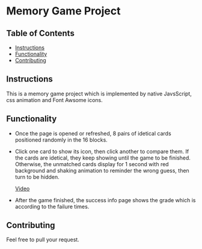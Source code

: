 # Memory Game Project

## Table of Contents

* [Instructions](#instructions)
* [Functionality](#functionality)
* [Contributing](#contributing)

## Instructions

This is a memory game project which is implemented by native JavsScript, css animation and Font Awsome icons.

## Functionality

* Once the page is opened or refreshed, 8 pairs of idetical cards positioned randomly in the 16 blocks.
* Click one card to show its icon, then click another to compare them. If the cards are idetical, they keep showing until the game to be finished. Otherwise, the unmatched cards display for 1 second with red background and shaking animation to reminder the wrong guess, then turn to be hidden.

    [Video](failure.mov)

* After the game finished, the success info page shows the grade which is according to the failure times.

## Contributing

Feel free to pull your request.